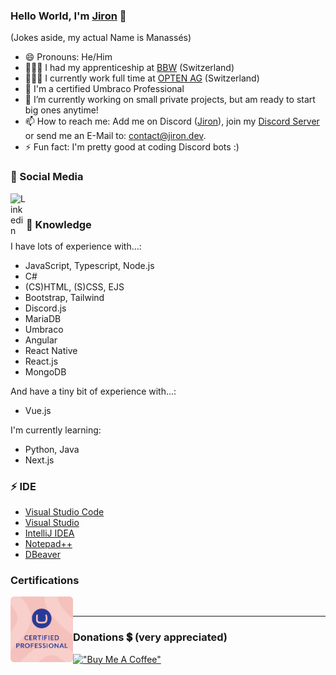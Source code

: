 ### Hello World, I'm [Jiron](https://www.jiron.dev/) 👋
(Jokes aside, my actual Name is Manassés)

- 😄 Pronouns: He/Him
- 👨🏼‍🎓 I had my apprenticeship at [BBW](https://www.bbw.ch/) (Switzerland)
- 👨🏼‍💻 I currently work full time at [OPTEN AG](https://www.opten.ch/) (Switzerland)
- 📄 I'm a certified Umbraco Professional
- 🔭 I’m currently working on small private projects, but am ready to start big ones anytime!
- 📫 How to reach me: Add me on Discord ([Jiron](https://discordapp.com/users/501819491764666386/)), join my [Discord Server](https://discord.gg/zmE5JnjsMa) or send me an E-Mail to: contact@jiron.dev.
- ⚡ Fun fact: I'm pretty good at coding Discord bots :)

### 🔗 Social Media

[<img align="left" alt="Linkedin" width="25px" src="https://user-images.githubusercontent.com/74461477/139423303-d8791117-ba5a-4f5f-8f32-2f6c7f87047d.png"/>](https://ch.linkedin.com/in/manassés-zähnler-71406a222)
<br>

### 🧠 Knowledge

I have lots of experience with...:

- JavaScript, Typescript, Node.js
- C#
- (CS)HTML, (S)CSS, EJS
- Bootstrap, Tailwind
- Discord.js
- MariaDB
- Umbraco
- Angular
- React Native
- React.js
- MongoDB


And have a tiny bit of experience with...:

- Vue.js

I'm currently learning:

- Python, Java
- Next.js

### ⚡ IDE

- [Visual Studio Code](https://code.visualstudio.com/)
- [Visual Studio](https://visualstudio.microsoft.com/)
- [IntelliJ IDEA](https://www.jetbrains.com/de-de/idea/)
- [Notepad++](https://notepad-plus-plus.org/)
- [DBeaver](https://dbeaver.io/)

### Certifications

<img align="left" alt="Linkedin" width="100px" src="https://raw.githubusercontent.com/Jiron/Jiron/refs/heads/main/Umbraco_Cert_Small.png"/>
<br>

---

### Donations 💲 (very appreciated) 

[!["Buy Me A Coffee"](https://www.buymeacoffee.com/assets/img/custom_images/orange_img.png)](https://www.buymeacoffee.com/jiron)
